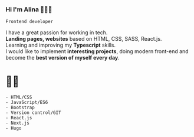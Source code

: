 ### Hi I'm Alina 🙋🏼‍♀️


``` Frontend developer ```

I have a great passion for working in tech.  
**Landing pages, websites** based on HTML, CSS, SASS, React.js.  
Learning and improving my **Typescript** skills.  
I would like to implement **interesting projects**, doing modern front-end and become the **best version of myself every day**.
# 👩‍💻
```
- HTML/CSS
- JavaScript/ES6
- Bootstrap 
- Version control/GIT
- React.js
- Next.js
- Hugo
```
